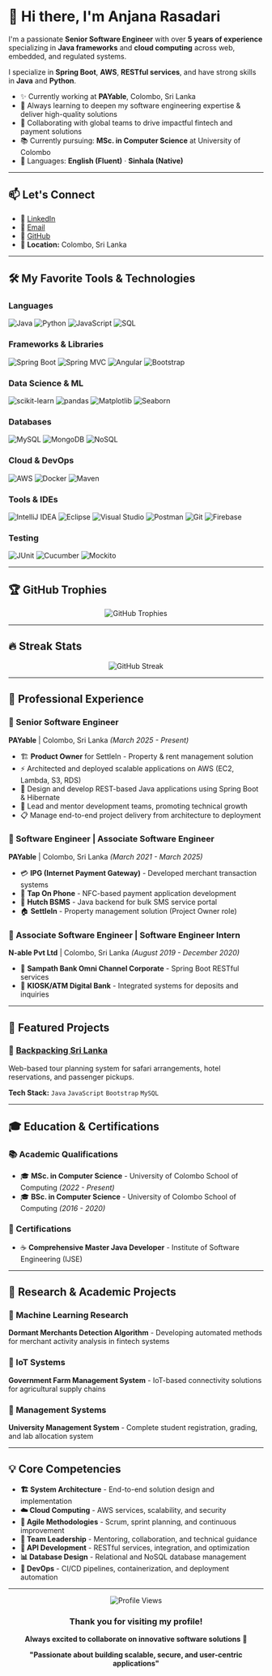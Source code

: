 # 👋 Hi there, I'm Anjana Rasadari

I'm a passionate **Senior Software Engineer** with over **5 years of experience** specializing in **Java frameworks** and **cloud computing** across web, embedded, and regulated systems.

I specialize in **Spring Boot**, **AWS**, **RESTful services**, and have strong skills in **Java** and **Python**.

- ✨ Currently working at **PAYable**, Colombo, Sri Lanka
- 🌱 Always learning to deepen my software engineering expertise & deliver high-quality solutions
- 🤝 Collaborating with global teams to drive impactful fintech and payment solutions
- 📚 Currently pursuing: **MSc. in Computer Science** at University of Colombo
- 💬 Languages: **English (Fluent)** · **Sinhala (Native)**

---

## 📫 Let's Connect

- 💼 [LinkedIn](https://www.linkedin.com/in/anjana-rasadari-73536a137/)
- 📧 [Email](mailto:anjanarasadari21@gmail.com)
- 📱 [GitHub](https://github.com/your-username)
- 📍 **Location:** Colombo, Sri Lanka

---

## 🛠 My Favorite Tools & Technologies

### Languages
![Java](https://img.shields.io/badge/-Java-007396?style=flat&logo=java&logoColor=white)
![Python](https://img.shields.io/badge/-Python-3776AB?style=flat&logo=python&logoColor=white)
![JavaScript](https://img.shields.io/badge/-JavaScript-F7DF1E?style=flat&logo=javascript&logoColor=black)
![SQL](https://img.shields.io/badge/-SQL-4479A1?style=flat&logo=mysql&logoColor=white)

### Frameworks & Libraries
![Spring Boot](https://img.shields.io/badge/-Spring%20Boot-6DB33F?style=flat&logo=spring&logoColor=white)
![Spring MVC](https://img.shields.io/badge/-Spring%20MVC-6DB33F?style=flat&logo=spring&logoColor=white)
![Angular](https://img.shields.io/badge/-Angular-DD0031?style=flat&logo=angular&logoColor=white)
![Bootstrap](https://img.shields.io/badge/-Bootstrap-7952B3?style=flat&logo=bootstrap&logoColor=white)

### Data Science & ML
![scikit-learn](https://img.shields.io/badge/-scikit--learn-F7931E?style=flat&logo=scikit-learn&logoColor=white)
![pandas](https://img.shields.io/badge/-pandas-150458?style=flat&logo=pandas&logoColor=white)
![Matplotlib](https://img.shields.io/badge/-Matplotlib-11557c?style=flat&logo=python&logoColor=white)
![Seaborn](https://img.shields.io/badge/-Seaborn-3776AB?style=flat&logo=python&logoColor=white)

### Databases
![MySQL](https://img.shields.io/badge/-MySQL-4479A1?style=flat&logo=mysql&logoColor=white)
![MongoDB](https://img.shields.io/badge/-MongoDB-47A248?style=flat&logo=mongodb&logoColor=white)
![NoSQL](https://img.shields.io/badge/-NoSQL-005571?style=flat&logo=apache-cassandra&logoColor=white)

### Cloud & DevOps
![AWS](https://img.shields.io/badge/-AWS-232F3E?style=flat&logo=amazon-aws&logoColor=white)
![Docker](https://img.shields.io/badge/-Docker-2496ED?style=flat&logo=docker&logoColor=white)
![Maven](https://img.shields.io/badge/-Maven-C71A36?style=flat&logo=apache-maven&logoColor=white)

### Tools & IDEs
![IntelliJ IDEA](https://img.shields.io/badge/-IntelliJ%20IDEA-000000?style=flat&logo=intellij-idea&logoColor=white)
![Eclipse](https://img.shields.io/badge/-Eclipse-2C2255?style=flat&logo=eclipse&logoColor=white)
![Visual Studio](https://img.shields.io/badge/-Visual%20Studio-5C2D91?style=flat&logo=visual-studio&logoColor=white)
![Postman](https://img.shields.io/badge/-Postman-FF6C37?style=flat&logo=postman&logoColor=white)
![Git](https://img.shields.io/badge/-Git-F05032?style=flat&logo=git&logoColor=white)
![Firebase](https://img.shields.io/badge/-Firebase-FFCA28?style=flat&logo=firebase&logoColor=black)

### Testing
![JUnit](https://img.shields.io/badge/-JUnit-25A162?style=flat&logo=junit5&logoColor=white)
![Cucumber](https://img.shields.io/badge/-Cucumber-23D96C?style=flat&logo=cucumber&logoColor=white)
![Mockito](https://img.shields.io/badge/-Mockito-25A162?style=flat&logo=java&logoColor=white)

---

## 🏆 GitHub Trophies
<div align="center">
  <img src="https://github-profile-trophy.vercel.app/?username=anjanarasadari&theme=radical&row=2&column=3" alt="GitHub Trophies" />
</div>

---

## 🔥 Streak Stats
<div align="center">
  <img src="https://github-readme-streak-stats.herokuapp.com/?user=anjanarasadari&theme=radical" alt="GitHub Streak" />
</div>

---

## 💼 Professional Experience

### 🏢 Senior Software Engineer
**PAYable** | Colombo, Sri Lanka _(March 2025 - Present)_
- 🏗️ **Product Owner** for SettleIn - Property & rent management solution
- ⚡ Architected and deployed scalable applications on AWS (EC2, Lambda, S3, RDS)
- 🔧 Design and develop REST-based Java applications using Spring Boot & Hibernate
- 👥 Lead and mentor development teams, promoting technical growth
- 📋 Manage end-to-end project delivery from architecture to deployment

### 🏢 Software Engineer | Associate Software Engineer  
**PAYable** | Colombo, Sri Lanka _(March 2021 - March 2025)_
- 💳 **IPG (Internet Payment Gateway)** - Developed merchant transaction systems
- 📱 **Tap On Phone** - NFC-based payment application development
- 📨 **Hutch BSMS** - Java backend for bulk SMS service portal
- 🏠 **SettleIn** - Property management solution (Project Owner role)

### 🏢 Associate Software Engineer | Software Engineer Intern
**N-able Pvt Ltd** | Colombo, Sri Lanka _(August 2019 - December 2020)_
- 🏦 **Sampath Bank Omni Channel Corporate** - Spring Boot RESTful services
- 🏧 **KIOSK/ATM Digital Bank** - Integrated systems for deposits and inquiries

---

## 🎯 Featured Projects

### 🎒 [Backpacking Sri Lanka](https://github.com/anjanarasadari/backpacking-sri-lanka)
Web-based tour planning system for safari arrangements, hotel reservations, and passenger pickups.

**Tech Stack:** `Java` `JavaScript` `Bootstrap` `MySQL`

---

## 🎓 Education & Certifications

### 📚 Academic Qualifications
- 🎓 **MSc. in Computer Science** - University of Colombo School of Computing _(2022 - Present)_
- 🎓 **BSc. in Computer Science** - University of Colombo School of Computing _(2016 - 2020)_

### 🏅 Certifications
- ☕ **Comprehensive Master Java Developer** - Institute of Software Engineering (IJSE)

---

## 🔬 Research & Academic Projects

### 🧠 Machine Learning Research
**Dormant Merchants Detection Algorithm** - Developing automated methods for merchant activity analysis in fintech systems

### 🌾 IoT Systems
**Government Farm Management System** - IoT-based connectivity solutions for agricultural supply chains

### 🏫 Management Systems
**University Management System** - Complete student registration, grading, and lab allocation system

---

## 💡 Core Competencies

- **🏗️ System Architecture** - End-to-end solution design and implementation
- **☁️ Cloud Computing** - AWS services, scalability, and security
- **🔄 Agile Methodologies** - Scrum, sprint planning, and continuous improvement
- **👥 Team Leadership** - Mentoring, collaboration, and technical guidance
- **🔧 API Development** - RESTful services, integration, and optimization
- **📊 Database Design** - Relational and NoSQL database management
- **🚀 DevOps** - CI/CD pipelines, containerization, and deployment automation

---

<div align="center">
  <img src="https://komarev.com/ghpvc/?username=anjanarasadari&color=brightgreen&style=flat-square" alt="Profile Views" />
  
  ### Thank you for visiting my profile!
  **Always excited to collaborate on innovative software solutions** 🚀
  
  **"Passionate about building scalable, secure, and user-centric applications"**
</div>
